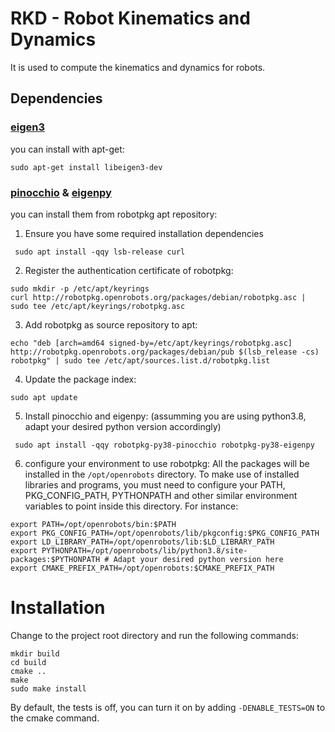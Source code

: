 # RKD - Robot Kinematics and Dynamics
It is used to compute the kinematics and dynamics for robots.

## Dependencies


### [eigen3](http://eigen.tuxfamily.org/index.php?title=Main_Page)

you can install with apt-get:

`sudo apt-get install libeigen3-dev`


### [pinocchio](https://github.com/stack-of-tasks/pinocchio) & [eigenpy](https://github.com/stack-of-tasks/eigenpy)

you can install them from robotpkg apt repository:

1. Ensure you have some required installation dependencies
```
 sudo apt install -qqy lsb-release curl
 ```
2. Register the authentication certificate of robotpkg:
 ```
 sudo mkdir -p /etc/apt/keyrings
 curl http://robotpkg.openrobots.org/packages/debian/robotpkg.asc | sudo tee /etc/apt/keyrings/robotpkg.asc
```
3. Add robotpkg as source repository to apt:
```
echo "deb [arch=amd64 signed-by=/etc/apt/keyrings/robotpkg.asc] http://robotpkg.openrobots.org/packages/debian/pub $(lsb_release -cs) robotpkg" | sudo tee /etc/apt/sources.list.d/robotpkg.list
```

4. Update the package index:
```
sudo apt update
```

5. Install pinocchio and eigenpy: (assumming you are using python3.8, adapt your desired python version accordingly)
```
 sudo apt install -qqy robotpkg-py38-pinocchio robotpkg-py38-eigenpy
```

6. configure your environment to use robotpkg:
   All the packages will be installed in the `/opt/openrobots` directory. To make use of installed libraries and programs, you must need to configure your PATH, PKG_CONFIG_PATH, PYTHONPATH and other similar environment variables to point inside this directory. For instance:
```
export PATH=/opt/openrobots/bin:$PATH
export PKG_CONFIG_PATH=/opt/openrobots/lib/pkgconfig:$PKG_CONFIG_PATH
export LD_LIBRARY_PATH=/opt/openrobots/lib:$LD_LIBRARY_PATH
export PYTHONPATH=/opt/openrobots/lib/python3.8/site-packages:$PYTHONPATH # Adapt your desired python version here
export CMAKE_PREFIX_PATH=/opt/openrobots:$CMAKE_PREFIX_PATH
```

# Installation
Change to the project root directory and run the following commands:
```
mkdir build
cd build
cmake ..
make
sudo make install
```
By default, the tests is off, you can turn it on by adding `-DENABLE_TESTS=ON` to the cmake command.
